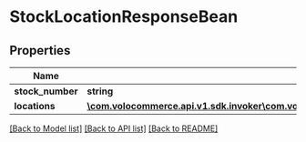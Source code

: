 # StockLocationResponseBean

## Properties
Name | Type | Description | Notes
------------ | ------------- | ------------- | -------------
**stock_number** | **string** |  | [optional] 
**locations** | [**\com.volocommerce.api.v1.sdk.invoker\com.volocommerce.api.v1.sdk.model\ProductLocationBean[]**](ProductLocationBean.md) |  | [optional] 

[[Back to Model list]](../README.md#documentation-for-models) [[Back to API list]](../README.md#documentation-for-api-endpoints) [[Back to README]](../README.md)


